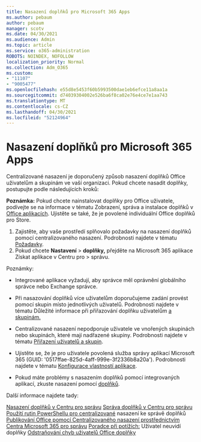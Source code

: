 ```yaml
---
title: Nasazení doplňků pro Microsoft 365 Apps
ms.author: pebaum
author: pebaum
manager: scotv
ms.date: 04/30/2021
ms.audience: Admin
ms.topic: article
ms.service: o365-administration
ROBOTS: NOINDEX, NOFOLLOW
localization_priority: Normal
ms.collection: Adm_O365
ms.custom:
- "11107"
- "9005477"
ms.openlocfilehash: e55d8e5453f60b5993500dae1eb6efce11a8aa1a
ms.sourcegitcommit: d74039304002e526ba6f8ca02e76e4ce7e1aa743
ms.translationtype: MT
ms.contentlocale: cs-CZ
ms.lasthandoff: 04/30/2021
ms.locfileid: "52124964"
---
```

# <a name="deploying-add-ins-for-microsoft-365-apps"></a>Nasazení doplňků pro Microsoft 365 Apps

Centralizované nasazení je doporučený způsob nasazení doplňků Office uživatelům a skupinám ve vaší organizaci. Pokud chcete nasadit doplňky, postupujte podle následujících kroků:

**Poznámka:** Pokud chcete nainstalovat doplňky pro Office uživatele, podívejte se na informace v tématu Zobrazení, správa a instalace doplňků v [Office aplikacích](https://support.microsoft.com/topic/view-manage-and-install-add-ins-in-office-programs-16278816-1948-4028-91e5-76dca5380f8d). Ujistěte se také, že je povolené individuální Office doplňků pro Store. 

1. Zajistěte, aby vaše prostředí splňovalo požadavky na nasazení doplňků pomocí centralizovaného nasazení. Podrobnosti najdete v tématu [Požadavky](https://docs.microsoft.com/microsoft-365/admin/manage/centralized-deployment-of-add-ins?#requirements).
2. Pokud chcete **Nastavení**  >  **doplňky,** přejděte na Microsoft 365 aplikace Získat aplikace v Centru pro  >   správu. 

Poznámky: 

- Integrované aplikace vyžadují, aby správce měl oprávnění globálního správce nebo Exchange správce.

- Při nasazování doplňků více uživatelům doporučujeme zadání provést pomocí skupin místo jednotlivých uživatelů. Podrobnosti najdete v tématu Důležité informace při přiřazování doplňku uživatelům [a skupinám.](https://docs.microsoft.com/microsoft-365/admin/manage/manage-deployment-of-add-ins?view=o365-worldwide#considerations-when-assigning-an-add-in-to-users-and-groups)

- Centralizované nasazení nepodporuje uživatele ve vnořených skupinách nebo skupinách, které mají nadřazené skupiny. Podrobnosti najdete v tématu [Přiřazení uživatelů a skupin](https://docs.microsoft.com/microsoft-365/admin/manage/centralized-deployment-of-add-ins?view=o365-worldwide#user-and-group-assignments).

- Ujistěte se, že je pro uživatele povolená služba správy aplikací Microsoft 365 (GUID: '0517ffae-825d-4aff-999e-3f2336b8a20a'). Podrobnosti najdete v tématu [Konfigurace vlastností aplikace](https://docs.microsoft.com/azure/active-directory/manage-apps/add-application-portal-configure#configure-app-properties).

- Pokud máte problémy s nasazením doplňků pomocí integrovaných aplikací, zkuste nasazení pomocí [doplňků](https://admin.microsoft.com/AdminPortal/Home?#/Settings/AddIns).

Další informace najdete tady:

[Nasazení doplňků v Centru pro správu](https://docs.microsoft.com/microsoft-365/admin/manage/manage-deployment-of-add-ins) 
 [Správa doplňků v Centru pro správu](https://docs.microsoft.com/microsoft-365/admin/manage/manage-addins-in-the-admin-center) 
 [Použití rutin PowerShellu pro centralizované](https://docs.microsoft.com/microsoft-365/enterprise/use-the-centralized-deployment-powershell-cmdlets-to-manage-add-ins) nasazení ke správě doplňků 
 [Publikování Office pomocí Centralizovaného nasazení prostřednictvím Centra Microsoft 365 pro správu](https://docs.microsoft.com/office/dev/add-ins/publish/centralized-deployment#publish-an-office-add-in-via-centralized-deployment) 
 [Poradce při potížích:](https://docs.microsoft.com/office365/troubleshoot/access-management/user-not-seeing-add-ins) Uživatel neuvidí doplňky 
 [Odstraňování chyb uživatelů Office doplňky](https://docs.microsoft.com/office/dev/add-ins/testing/testing-and-troubleshooting)